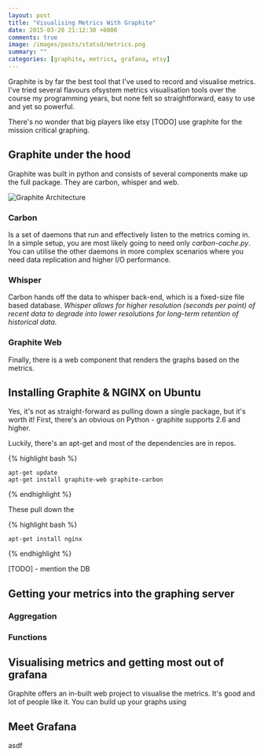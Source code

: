 ```yaml
---
layout: post
title: "Visualising Metrics With Graphite"
date: 2015-03-20 21:12:30 +0000
comments: true
image: /images/posts/statsd/metrics.png
summary: ""
categories: [graphite, metrics, grafana, etsy]
---
```


Graphite is by far the best tool that I've used to record and visualise metrics.
I've tried several flavours ofsystem  metrics visualisation tools over the course my programming years, but none felt so straightforward, easy to use and yet so powerful.

There's no wonder that big players like etsy [TODO] use graphite for the mission critical graphing.
<!--more-->


Graphite under the hood
-------------------
Graphite was built in python and consists of several components make up the full package. They are carbon, whisper and web.

![Graphite Architecture](/images/posts/graphite/overview.png)

### Carbon
Is a set of daemons that run and effectively listen to the metrics coming in.
In a simple setup, you are most likely going to need only *carbon-cache.py*. You can utilise the other daemons in more complex scenarios where you need data replication and higher I/O performance.

### Whisper
Carbon hands off the data to whisper back-end, which is a fixed-size file based database.
*Whisper allows for higher resolution (seconds per point) of recent data to degrade into lower resolutions for long-term retention of historical data.*

### Graphite Web
Finally, there is a web component that renders the graphs based on the metrics.


Installing Graphite & NGINX on Ubuntu
-------------------
Yes, it's not as straight-forward as pulling down a single package, but it's worth it!
First, there's an obvious on Python - graphite supports 2.6 and higher.

Luckily, there's an apt-get and most of the dependencies are in repos.

{% highlight bash %}

    apt-get update
    apt-get install graphite-web graphite-carbon

{% endhighlight %}

These pull down the

{% highlight bash %}

    apt-get install nginx

{% endhighlight %}


[TODO] - mention the DB

Getting your metrics into the graphing server
-------------------

### Aggregation

### Functions



Visualising metrics and getting most out of grafana
-------------------
Graphite offers an in-built web project to visualise the metrics. It's good and lot of people like it. You can build up your graphs using


Meet Grafana
-------------------
asdf